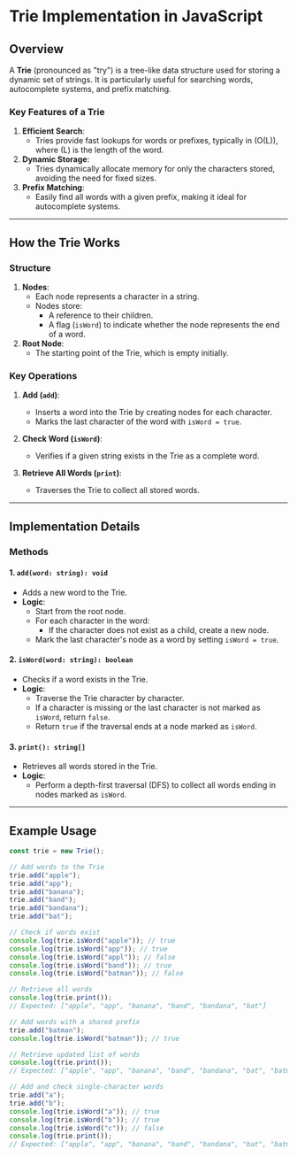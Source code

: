 # Trie Implementation in JavaScript

## Overview

A **Trie** (pronounced as "try") is a tree-like data structure used for storing a dynamic set of strings. It is particularly useful for searching words, autocomplete systems, and prefix matching.

### Key Features of a Trie

1. **Efficient Search**:
   - Tries provide fast lookups for words or prefixes, typically in \(O(L)\), where \(L\) is the length of the word.
2. **Dynamic Storage**:
   - Tries dynamically allocate memory for only the characters stored, avoiding the need for fixed sizes.
3. **Prefix Matching**:
   - Easily find all words with a given prefix, making it ideal for autocomplete systems.

---

## How the Trie Works

### Structure

1. **Nodes**:
   - Each node represents a character in a string.
   - Nodes store:
     - A reference to their children.
     - A flag (`isWord`) to indicate whether the node represents the end of a word.
2. **Root Node**:
   - The starting point of the Trie, which is empty initially.

### Key Operations

1. **Add (`add`)**:

   - Inserts a word into the Trie by creating nodes for each character.
   - Marks the last character of the word with `isWord = true`.

2. **Check Word (`isWord`)**:

   - Verifies if a given string exists in the Trie as a complete word.

3. **Retrieve All Words (`print`)**:
   - Traverses the Trie to collect all stored words.

---

## Implementation Details

### Methods

#### 1. `add(word: string): void`

- Adds a new word to the Trie.
- **Logic**:
  - Start from the root node.
  - For each character in the word:
    - If the character does not exist as a child, create a new node.
  - Mark the last character's node as a word by setting `isWord = true`.

#### 2. `isWord(word: string): boolean`

- Checks if a word exists in the Trie.
- **Logic**:
  - Traverse the Trie character by character.
  - If a character is missing or the last character is not marked as `isWord`, return `false`.
  - Return `true` if the traversal ends at a node marked as `isWord`.

#### 3. `print(): string[]`

- Retrieves all words stored in the Trie.
- **Logic**:
  - Perform a depth-first traversal (DFS) to collect all words ending in nodes marked as `isWord`.

---

## Example Usage

```javascript
const trie = new Trie();

// Add words to the Trie
trie.add("apple");
trie.add("app");
trie.add("banana");
trie.add("band");
trie.add("bandana");
trie.add("bat");

// Check if words exist
console.log(trie.isWord("apple")); // true
console.log(trie.isWord("app")); // true
console.log(trie.isWord("appl")); // false
console.log(trie.isWord("band")); // true
console.log(trie.isWord("batman")); // false

// Retrieve all words
console.log(trie.print());
// Expected: ["apple", "app", "banana", "band", "bandana", "bat"]

// Add words with a shared prefix
trie.add("batman");
console.log(trie.isWord("batman")); // true

// Retrieve updated list of words
console.log(trie.print());
// Expected: ["apple", "app", "banana", "band", "bandana", "bat", "batman"]

// Add and check single-character words
trie.add("a");
trie.add("b");
console.log(trie.isWord("a")); // true
console.log(trie.isWord("b")); // true
console.log(trie.isWord("c")); // false
console.log(trie.print());
// Expected: ["apple", "app", "banana", "band", "bandana", "bat", "batman", "a", "b"]
```
